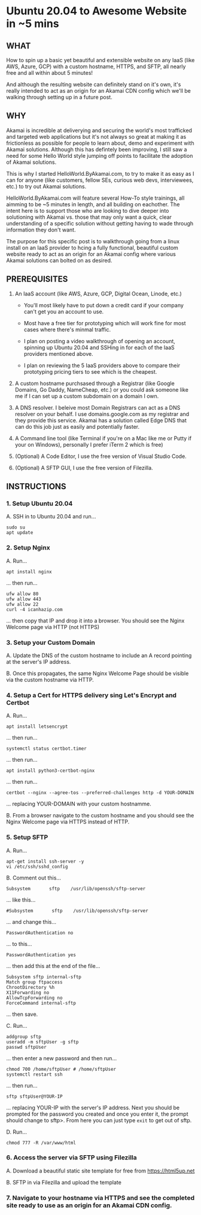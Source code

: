# Ubuntu 20.04 to Awesome Website in ~5 mins 
## WHAT
How to spin up a basic yet beautiful and extensible website on any IaaS (like AWS, Azure, GCP) with a custom hostname, HTTPS, and SFTP, all nearly free and all within about 5 minutes!  

And although the resulting website can definitely stand on it's own, it's really intended to act as an origin for an Akamai CDN config which we'll be walking through setting up in a future post.

## WHY
Akamai is incredible at deliverying and securing the world's most trafficked and targeted web applications but it's not always so great at making it as frictionless as possible for people to learn about, demo and experiment with Akamai solutions.  Although this has defintely been improving, I still saw a need for some Hello World style jumping off points to facilitate the adoption of Akamai solutions.

This is why I started HelloWorld.ByAkamai.com, to try to make it as easy as I can for anyone (like customers, fellow SEs, curious web devs, interviewees, etc.) to try out Akamai solutions.

HelloWorld.ByAkamai.com will feature several How-To style trainings, all aimming to be ~5 minutes in length, and all building on eachother.  The intent here is to support those who are looking to dive deeper into solutioning with Akamai vs. those that may only want a quick, clear understanding of a specific solution without getting having to wade through information they don't want.

The purpose for this specific post is to walkthrough going from a linux install on an IaaS provider to hcing a fully functional, beautiful custom website ready to act as an origin for an Akamai config where various Akamai solutions can bolted on as desired.

## PREREQUISITES

1. An IaaS account (like AWS, Azure, GCP, Digital Ocean, Linode, etc.)  
  
    - You'll most likely have to put down a credit card if your company can't get you an account to use.
    
    - Most have a free tier for prototyping which will work fine for most cases where there's minmal traffic.
    
    - I plan on posting a video walkthrough of opening an account, spinning up Ubuntu 20.04 and SSHing in for each of the IaaS providers mentioned above.

    - I plan on reviewing the 5 IaaS providers above to compare their prototyping pricing tiers to see which is the cheapest.
 
2. A custom hostname purchsased through a Registrar (like Google Domains, Go Daddy, NameCheap, etc.) or you could ask someone like me if I can set up a custom subdomain on a domain I own.

3. A DNS resolver.  I beleive most Domain Registrars can act as a DNS resolver on your behalf.  I use domains.google.com as my registrar and they provide this service.  Akamai has a solution called Edge DNS that can do this job just as easily and potentially faster.

4. A Command line tool (like Terminal if you're on a Mac like me or Putty if your on Windows), personally I prefer iTerm 2 which is free)

5. (Optional) A Code Editor, I use the free version of Visual Studio Code.

6. (Optional) A SFTP GUI, I use the free version of Filezilla.

## INSTRUCTIONS

### 1. Setup Ubuntu 20.04

A. SSH in to Ubuntu 20.04 and run...
```
sudo su
apt update
```

### 2. Setup Nginx

A. Run...
```
apt install nginx
```
... then run...
```
ufw allow 80
ufw allow 443
ufw allow 22
curl -4 icanhazip.com
```
... then copy that IP and drop it into a browser.  You should see the Nginx Welcome page via HTTP (not HTTPS)

### 3. Setup your Custom Domain

A. Update the DNS of the custom hostname to include an A record pointing at the server's IP address.

B. Once this propagates, the same Nginx Welcome Page should be visible via the custom hostname via HTTP.

### 4. Setup a Cert for HTTPS delivery sing Let's Encrypt and Certbot

A. Run...
```
apt install letsencrypt
```
... then run...
```
systemctl status certbot.timer
```
... then run...
```
apt install python3-certbot-nginx
```
... then run...
```
certbot --nginx --agree-tos --preferred-challenges http -d YOUR-DOMAIN
```
... replacing YOUR-DOMAIN with your custom hostnamme.

B. From a browser navigate to the custom hostname and you should see the Nginx Welcome page via HTTPS instead of HTTP.

### 5. Setup SFTP 

A. Run...
```
apt-get install ssh-server -y
vi /etc/ssh/sshd_config
```

B. Comment out this...
```
Subsystem       sftp    /usr/lib/openssh/sftp-server
```
... like this...
```
#Subsystem       sftp    /usr/lib/openssh/sftp-server
```
... and change this...
```
PasswordAuthentication no
```
... to this...
```
PasswordAuthentication yes
```
... then add this at the end of the file...

```
Subsystem sftp internal-sftp
Match group ftpaccess
ChrootDirectory %h
X11Forwarding no
AllowTcpForwarding no
ForceCommand internal-sftp
```
... then save.

C. Run...
```
addgroup sftp
useradd -m sftpUser -g sftp
passwd sftpUser
```
... then enter a new password and then run...
```
chmod 700 /home/sftpUser # /home/sftpUser
systemctl restart ssh
```
... then run...
```
sftp sftpUser@YOUR-IP
```
... replacing YOUR-IP with the server's IP address.  Next you should be prompted for the password you created and once you enter it, the prompt should change to sftp>.  From here you can just type `exit` to get out of sftp.

D. Run...
```
chmod 777 -R /var/www/html  
```
  
### 6. Access the server via SFTP using Filezilla
  
A. Download a beautiful static site template for free from https://html5up.net

B. SFTP in via Filezilla and upload the template
  
### 7. Navigate to your hostname via HTTPS and see the completed site ready to use as an origin for an Akamai CDN config.

